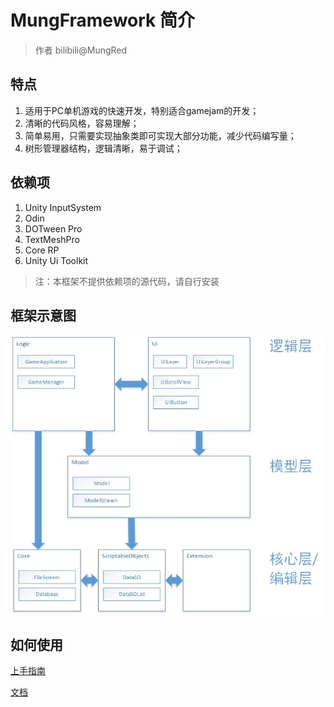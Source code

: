 # MungFramework 简介

>作者 bilibili@MungRed

## 特点

1. 适用于PC单机游戏的快速开发，特别适合gamejam的开发；
2. 清晰的代码风格，容易理解；
3. 简单易用，只需要实现抽象类即可实现大部分功能，减少代码编写量；
4. 树形管理器结构，逻辑清晰，易于调试；

## 依赖项

1. Unity InputSystem
2. Odin
3. DOTween Pro
4. TextMeshPro
5. Core RP
6. Unity Ui Toolkit

>注：本框架不提供依赖项的源代码，请自行安装

## 框架示意图

![框架示意图](./MungFramework/Document/框架示意图.jpg)

## 如何使用

[上手指南](./MungFramework/Document/上手指南.md)

[文档](./MungFramework/Document/文档.md)
